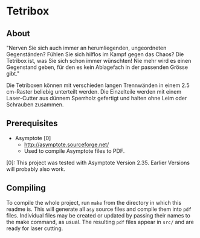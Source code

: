 # Tetribox


## About

"Nerven Sie sich auch immer an herumliegenden, ungeordneten Gegenständen? 
Fühlen Sie sich hilflos im Kampf gegen das Chaos? Die Tetribox ist, was Sie 
sich schon immer wünschten! Nie mehr wird es einen Gegenstand geben, für den 
es kein Ablagefach in der passenden Grösse gibt."

Die Tetriboxen können mit verschieden langen Trennwänden in einem 2.5 cm-Raster
beliebig unterteilt werden. Die Einzelteile werden mit einem Laser-Cutter aus 
dünnem Sperrholz gefertigt und halten ohne Leim oder Schrauben zusammen.


## Prerequisites

- Asymptote [0]
    - http://asymptote.sourceforge.net/
    - Used to compile Asymptote files to PDF.

[0]: This project was tested with Asymptote Version 2.35. Earlier Versions will 
     probably also work.


## Compiling

To compile the whole project, run `make` from the directory in which this 
readme is. This will generate all `asy` source files and compile them into 
`pdf` files. Individual files may be created or updated by passing their names 
to the make command, as usual. The resulting `pdf` files appear in `src/` and 
are ready for laser cutting.
